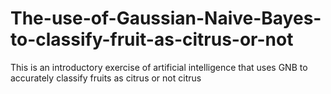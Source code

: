 # The-use-of-Gaussian-Naive-Bayes-to-classify-fruit-as-citrus-or-not
This is an introductory exercise of artificial intelligence that uses GNB to accurately classify fruits as citrus or not citrus
